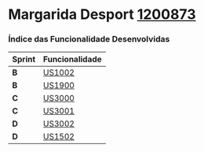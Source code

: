 Margarida Desport [1200873](./)
===============================


### Índice das Funcionalidade Desenvolvidas ###


| Sprint | Funcionalidade   |
|--------|------------------|
| **B**  | [US1002](US1002) |
| **B**  | [US1900](US1900) |
| **C**  | [US3000](US3000) |
| **C**  | [US3001](US3001) |
| **D**  | [US3002](US3002) |
| **D**  | [US1502](US1502) |